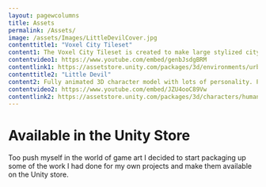 ```yaml
---
layout: pagewcolumns
title: Assets
permalink: /Assets/
image: /assets/Images/LittleDevilCover.jpg
contenttitle1: "Voxel City Tileset"
content1: The Voxel City Tileset is created to make large stylized cityscapes easily. This tileset looks great using both orthographic and perspective cameras, and can produce large city environments quickly.
contentvideo1: https://www.youtube.com/embed/genbJsdgBRM
contentlink1: https://assetstore.unity.com/packages/3d/environments/urban/voxel-city-tiles-programmer-friendly-pack1-157419
contenttitle2: "Little Devil"
content2: Fully animated 3D character model with lots of personality. Perfect for enemy or principle character alike. Inspired by retro games like Crash Bandicoot and Spyro the Dragon, the character was created to capture the fun of the old greats using modern techniques.
contentvideo2: https://www.youtube.com/embed/JZU4ooC89Vw
contentlink2: https://assetstore.unity.com/packages/3d/characters/humanoids/little-devil-character-enemy-or-principle-161770
---
```


# Available in the Unity Store
Too push myself in the world of game art I decided to start packaging up some of the work I had done for my own projects and make them available on the Unity store. 
